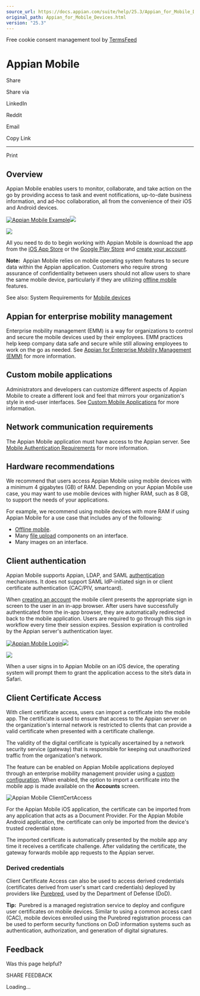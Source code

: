 ```yaml
---
source_url: https://docs.appian.com/suite/help/25.3/Appian_for_Mobile_Devices.html
original_path: Appian_for_Mobile_Devices.html
version: "25.3"
---
```


Free cookie consent management tool by [TermsFeed](https://www.termsfeed.com/)

# Appian Mobile

Share

Share via

LinkedIn

Reddit

Email

Copy Link

* * *

Print

## Overview

Appian Mobile enables users to monitor, collaborate, and take action on the go by providing access to task and event notifications, up-to-date business information, and ad-hoc collaboration, all from the convenience of their iOS and Android devices.

[![Appian Mobile Example](images/Appian_Mobile_iOS_DR.jpg)![](/suite/help/25.3/images/rn/zoom_magnify_center.png)](#img322)

[![](images/Appian_Mobile_iOS_DR.jpg)](#_)

All you need to do to begin working with Appian Mobile is download the app from the [iOS App Store](https://itunes.apple.com/us/app/appian/id417065205?mt=8) or the [Google Play Store](https://play.google.com/store/apps/details?id=com.appian.android) and [create your account](Creating_and_Managing_Mobile_Accounts.html).

**Note:**  Appian Mobile relies on mobile operating system features to secure data within the Appian application. Customers who require strong assurance of confidentiality between users should not allow users to share the same mobile device, particularly if they are utilizing [offline mobile](offline-mobile-overview.html) features.

See also: System Requirements for [Mobile devices](System_Requirements.html#mobile-devices)

## Appian for enterprise mobility management

Enterprise mobility management (EMM) is a way for organizations to control and secure the mobile devices used by their employees. EMM practices help keep company data safe and secure while still allowing employees to work on the go as needed. See [Appian for Enterprise Mobility Management (EMM)](Appian_for_Enterprise_Mobility_Management_EMM.html) for more information.

## Custom mobile applications

Administrators and developers can customize different aspects of Appian Mobile to create a different look and feel that mirrors your organization's style in end-user interfaces. See [Custom Mobile Applications](Custom_Mobile_Applications.html) for more information.

## Network communication requirements

The Appian Mobile application must have access to the Appian server. See [Mobile Authentication Requirements](Mobile_Authentication_Requirements.html) for more information.

## Hardware recommendations

We recommend that users access Appian Mobile using mobile devices with a minimum 4 gigabytes (GB) of RAM. Depending on your Appian Mobile use case, you may want to use mobile devices with higher RAM, such as 8 GB, to support the needs of your applications.

For example, we recommend using mobile devices with more RAM if using Appian Mobile for a use case that includes any of the following:

-   [Offline mobile](offline-mobile-overview.html).
-   Many [file upload](File_Upload_Component.html) components on an interface.
-   Many images on an interface.

## Client authentication

Appian Mobile supports Appian, LDAP, and SAML [authentication](Authentication.html) mechanisms. It does not support SAML IdP-initiated sign in or client certificate authentication (CAC/PIV, smartcard).

When [creating an account](Creating_and_Managing_Mobile_Accounts.html) the mobile client presents the appropriate sign in screen to the user in an in-app browser. After users have successfully authenticated from the in-app browser, they are automatically redirected back to the mobile application. Users are required to go through this sign in workflow every time their session expires. Session expiration is controlled by the Appian server's authentication layer.

[![Appian Mobile Login](images/Appian_Mobile_Login.png)![](/suite/help/25.3/images/rn/zoom_magnify_center.png)](#img323)

[![](images/Appian_Mobile_Login.png)](#_)

When a user signs in to Appian Mobile on an iOS device, the operating system will prompt them to grant the application access to the site’s data in Safari.

## Client Certificate Access

With client certificate access, users can import a certificate into the mobile app. The certificate is used to ensure that access to the Appian server on the organization's internal network is restricted to clients that can provide a valid certificate when presented with a certificate challenge.

The validity of the digital certificate is typically ascertained by a network security service (gateway) that is responsible for keeping out unauthorized traffic from the organization's network.

The feature can be enabled on Appian Mobile applications deployed through an enterprise mobility management provider using a [custom configuration](Appian_for_Enterprise_Mobility_Management_EMM.html#custom-configurations). When enabled, the option to import a certificate into the mobile app is made available on the **Accounts** screen.

![Appian Mobile ClientCertAccess](images/Appian_Mobile_ClientCertAccess.png)

For the Appian Mobile iOS application, the certificate can be imported from any application that acts as a Document Provider. For the Appian Mobile Android application, the certificate can only be imported from the device's trusted credential store.

The imported certificate is automatically presented by the mobile app any time it receives a certificate challenge. After validating the certificate, the gateway forwards mobile app requests to the Appian server.

### Derived credentials

Client Certificate Access can also be used to access derived credentials (certificates derived from user's smart card credentials) deployed by providers like [Purebred](https://public.cyber.mil/pki-pke/purebred/), used by the Department of Defense (DoD).

**Tip:**  Purebred is a managed registration service to deploy and configure user certificates on mobile devices. Similar to using a common access card (CAC), mobile devices enrolled using the Purebred registration process can be used to perform security functions on DoD information systems such as authentication, authorization, and generation of digital signatures.

## Feedback

Was this page helpful?

SHARE FEEDBACK

Loading...